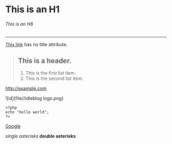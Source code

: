 # This is an H1

###### This is an H6

---

[This link](http://example.net/) has no title attribute.  

> ## This is a header.
> 
> 1.   This is the first list item.
> 2.   This is the second list item.

<http://example.com>

![id](file//idleblog logo.png)

    <?php 
    echo "hello world";
    ?>

[Google]: http://google.com/
[Google][]

*single asterisks*
**double asterisks**